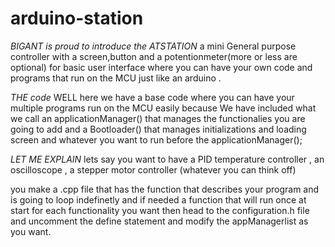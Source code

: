 # arduino-station

*BIGANT is proud to introduce the ATSTATION* 
a mini General purpose controller with a screen,button and a potentionmeter(more or less are optional) for basic user interface where you can have your own code and programs that run on the MCU just like an arduino . 

*THE code*
WELL here we have a base code where you can have your multiple programs run on the MCU easily because We have included what we call an applicationManager() that manages the functionalies you are going to add and
a Bootloader() that manages initializations and loading screen and whatever you want to run before the applicationManager();

*LET ME EXPLAIN*
lets say you want to have a PID temperature controller , an oscilloscope , a stepper motor controller (whatever you can think off)

you make a .cpp file that has the function that describes your program and is going to loop indefinetly and if needed a function that will run once at start for each functionality you want 
then head to the configuration.h file and uncomment the define statement and modify the appManagerlist as you want.
